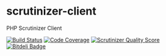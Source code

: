 scrutinizer-client
==================

PHP Scrutinizer Client

[![Build Status](https://travis-ci.org/pdenis/scrutinizer-client.png)](https://travis-ci.org/pdenis/scrutinizer-client)
[![Code Coverage](https://scrutinizer-ci.com/g/pdenis/scrutinizer-client/badges/coverage.png?s=42ec5b2add715a1a352199ef5a4b5d2fad8f94c7)](https://scrutinizer-ci.com/g/pdenis/scrutinizer-client/)
[![Scrutinizer Quality Score](https://scrutinizer-ci.com/g/pdenis/scrutinizer-client/badges/quality-score.png?s=1e78f6c9dc72ab19802410e4b9e84024fc051766)](https://scrutinizer-ci.com/g/pdenis/scrutinizer-client/)
[![Bitdeli Badge](https://d2weczhvl823v0.cloudfront.net/pdenis/scrutinizer-client/trend.png)](https://bitdeli.com/free "Bitdeli Badge")